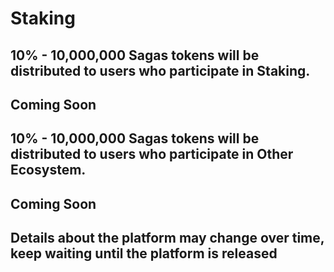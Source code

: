 # Staking

## 10% -  1**0,000,000 Sagas tokens will be distributed to users who participate in Staking.**

## **Coming Soon**

## 10% -  1**0,000,000 Sagas tokens will be distributed to users who participate in Other Ecosystem.**

## **Coming Soon**

## Details about the platform may change over time, keep waiting until the platform is released

